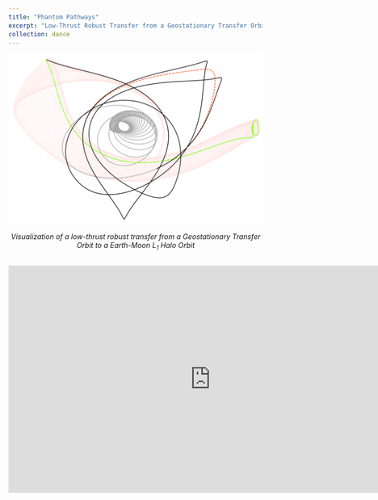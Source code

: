 ```yaml
---
title: "Phantom Pathways"
excerpt: "Low-Thrust Robust Transfer from a Geostationary Transfer Orbit to a Earth-Moon L<sub>1</sub> Halo Orbit"
collection: dance
---
```


<div style="text-align: center">
    <img src="/images/art-of-science/gto-to-l1h-robust.png" alt="Low-Thrust Robust Trajectory" style="width: 800px; max-width: 100%;"/>
    <p><em>Visualization of a low-thrust robust transfer from a Geostationary Transfer Orbit to a Earth-Moon L<sub>1</sub> Halo Orbit</em></p>
</div>

<div style="text-align: center; margin-top: 2em;">
    <iframe width="800" height="450" src="https://www.youtube.com/watch?v=XqZsoesa55w&list=RDXqZsoesa55w&start_radio=1" 
            frameborder="0" allow="accelerometer; autoplay; encrypted-media; gyroscope; picture-in-picture" 
            allowfullscreen></iframe>
</div>